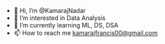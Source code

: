 - 👋 Hi, I’m @KamarajNadar
- 👀 I’m interested in Data Analysis
- 🌱 I’m currently learning ML, DS, DSA
- 📫 How to reach me kamarajfrancis00@gmail.com

<!---
KamarajNadar/KamarajNadar is a ✨ special ✨ repository because its `README.md` (this file) appears on your GitHub profile.
You can click the Preview link to take a look at your changes.
--->
